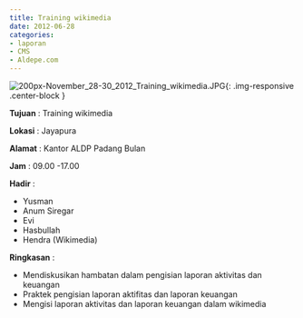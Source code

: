 ```yaml
---
title: Training wikimedia
date: 2012-06-28
categories:
- laporan
- CMS
- Aldepe.com
---
```


![200px-November_28-30_2012_Training_wikimedia.JPG](/uploads/200px-November_28-30_2012_Training_wikimedia.JPG){: .img-responsive .center-block }

**Tujuan** : Training wikimedia

**Lokasi** : Jayapura

**Alamat** : Kantor ALDP Padang Bulan

**Jam** : 09.00 -17.00

**Hadir** : 
* Yusman
* Anum Siregar
* Evi
* Hasbullah
* Hendra (Wikimedia)

**Ringkasan** : 
* Mendiskusikan hambatan dalam pengisian laporan aktivitas dan keuangan
* Praktek pengisian laporan aktifitas dan laporan keuangan
* Mengisi laporan aktivitas dan laporan keuangan dalam wikimedia
